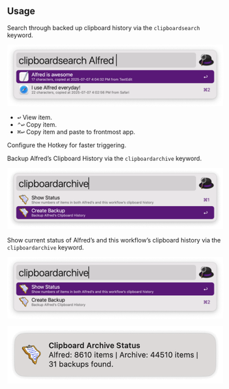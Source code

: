 ## Usage

Search through backed up clipboard history via the `clipboardsearch` keyword.

![Search through Clipboard History backup](images/clipboard_history_archive_1.png)

* <kbd>↩</kbd> View item.
* <kbd>⌃</kbd><kbd>↩</kbd> Copy item.
* <kbd>⌘</kbd><kbd>↩</kbd> Copy item and paste to frontmost app.

Configure the Hotkey for faster triggering.

Backup Alfred’s Clipboard History via the `clipboardarchive` keyword.

![Backup Alfred’s Clipboard History](images/clipboard_history_archive_3.png)

Show current status of Alfred’s and this workflow’s clipboard history via the `clipboardarchive` keyword.

![Show clipboard history status](images/clipboard_history_archive_4.png)

![Clipboard history status](images/clipboard_history_archive_5.png)

